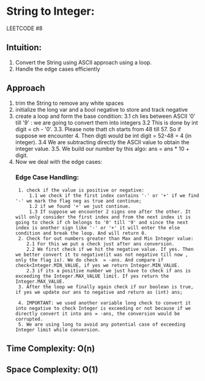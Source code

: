 # String to Integer:
LEETCODE #8

## Intuition:
1. Convert the String using ASCII approach using a loop.
2. Handle the edge cases efficiently

## Approach
1. trim the String to remove any white spaces
2. initialize the long var and a bool negative to store and track negative
3. create a loop and form the base condition:
    3.1 ch lies between ASCII '0' till '9' : we are going to convert them into integers
    3.2 This is done by int digit = ch - '0'.
    3.3. Please note thatt ch starts from 48 till 57. So if suppose we encounter 4. Then digti would be int digit = 52-48 = 4 (in integer).
    3.4 We are subtracting directly the ASCII value to obtain the integer value.
    3.5. We build our number by this algo: ans = ans * 10 + digit.
4. Now we deal with the edge cases:
    ### Edge Case Handling:
        1. check if the value is positive or negative:
            1.1 we check if the first index contains '-' or '+' if we find '-' we mark the flag neg as true and continue;
            1.2 if we found '+' we just continue.
            1.3 If suppose we encounter 2 signs one after the other. It will only consider the first index and from the next index it is going to check if ch belongs to '0' till '9' and since the next index is another sign like '-' or '+' it will enter the else condition and break the loop. And will return 0.
        2. Check for out numbers greater than Max and Min Integer value: 
           2.1 For this we put a check just after ans conversion.
           2.2 We first check if we hit the negative value. If yes. Then we better convert it to negative(it was not negative till now , only the flag is). We do check  = -ans. And compare if check<Integer.MIN_VALUE, if yes we return Integer.MIN_VALUE.
           2.3 if its a positive number we just have to check if ans is exceeding the Integer.MAX_VALUE limit. If yes return the Integer.MAX_VALUE.
        3. After the loop we finally again check if our boolean is true, if yes we update our ans to negative and return as (int) ans;

        4. IMPORTANT: we used another variable long check to convert it into negative to check Integer is exceeding or not because if we directly convert it into ans = -ans, the conversion would be corrupted. 
        5. We are using long to avoid any potential case of exceeding Integer limit while conversion.
 
## Time Complexity: O(n)
## Space Complexity: O(1)
